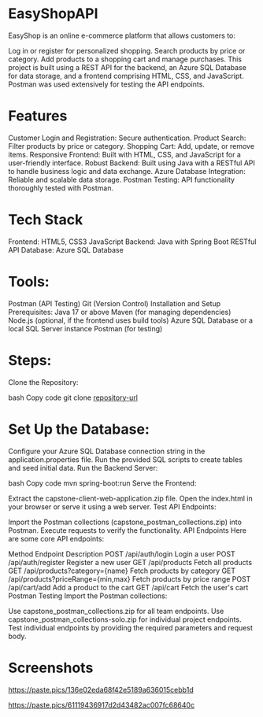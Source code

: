 # EasyShopAPI
EasyShop is an online e-commerce platform that allows customers to:

Log in or register for personalized shopping.
Search products by price or category.
Add products to a shopping cart and manage purchases.
This project is built using a REST API for the backend, an Azure SQL Database for data storage, and a frontend comprising HTML, CSS, and JavaScript. Postman was used extensively for testing the API endpoints.

# Features
Customer Login and Registration: Secure authentication.
Product Search: Filter products by price or category.
Shopping Cart: Add, update, or remove items.
Responsive Frontend: Built with HTML, CSS, and JavaScript for a user-friendly interface.
Robust Backend: Built using Java with a RESTful API to handle business logic and data exchange.
Azure Database Integration: Reliable and scalable data storage.
Postman Testing: API functionality thoroughly tested with Postman.
# Tech Stack
Frontend:
HTML5, CSS3
JavaScript
Backend:
Java with Spring Boot
RESTful API
Database:
Azure SQL Database
# Tools:
Postman (API Testing)
Git (Version Control)
Installation and Setup
Prerequisites:
Java 17 or above
Maven (for managing dependencies)
Node.js (optional, if the frontend uses build tools)
Azure SQL Database or a local SQL Server instance
Postman (for testing)
# Steps:
Clone the Repository:

bash
Copy code
git clone [repository-url](https://github.com/yoshuwantigahera/EasyShopAPI.git)
# Set Up the Database:

Configure your Azure SQL Database connection string in the application.properties file.
Run the provided SQL scripts to create tables and seed initial data.
Run the Backend Server:

bash
Copy code
mvn spring-boot:run
Serve the Frontend:

Extract the capstone-client-web-application.zip file.
Open the index.html in your browser or serve it using a web server.
Test API Endpoints:

Import the Postman collections (capstone_postman_collections.zip) into Postman.
Execute requests to verify the functionality.
API Endpoints
Here are some core API endpoints:

Method	Endpoint	Description
POST	/api/auth/login	Login a user
POST	/api/auth/register	Register a new user
GET	/api/products	Fetch all products
GET	/api/products?category={name}	Fetch products by category
GET	/api/products?priceRange={min,max}	Fetch products by price range
POST	/api/cart/add	Add a product to the cart
GET	/api/cart	Fetch the user's cart
Postman Testing
Import the Postman collections:

Use capstone_postman_collections.zip for all team endpoints.
Use capstone_postman_collections-solo.zip for individual project endpoints.
Test individual endpoints by providing the required parameters and request body.

# Screenshots
https://paste.pics/136e02eda68f42e5189a636015cebb1d

https://paste.pics/61119436917d2d43482ac007fc68640c

